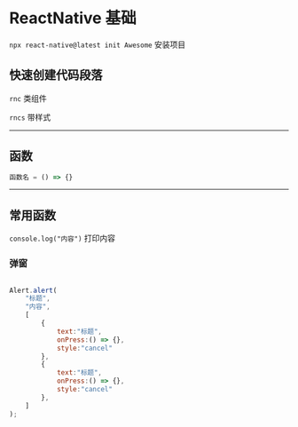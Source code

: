# ReactNative 基础



``` npx react-native@latest init Awesome ``` 安装项目


## 快速创建代码段落


`rnc`  类组件

`rncs`  带样式

---
## 函数

```js
函数名 = () => {}
```

---
## 常用函数

`console.log("内容")`  打印内容

### 弹窗

```js

Alert.alert(
    "标题",
    "内容",
    [
        {
            text:"标题",
            onPress:() => {},
            style:"cancel"
        },
        {
            text:"标题",
            onPress:() => {},
            style:"cancel"
        },
    ]
);
```